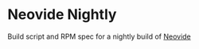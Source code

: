 # Neovide Nightly

Build script and RPM spec for a nightly build of [Neovide][neovide]

[neovide]: https://github.com/Kethku/neovide

